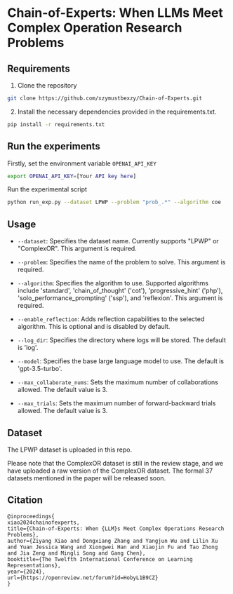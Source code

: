 # Chain-of-Experts: When LLMs Meet Complex Operation Research Problems

## Requirements

1. Clone the repository
```bash
git clone https://github.com/xzymustbexzy/Chain-of-Experts.git
```

2. Install the necessary dependencies provided in the requirements.txt.
```bash
pip install -r requirements.txt
```

## Run the experiments
Firstly, set the environment variable `OPENAI_API_KEY`

```bash
export OPENAI_API_KEY=[Your API key here]
```

Run the experimental script

```bash
python run_exp.py --dataset LPWP --problem "prob_.*" --algorithm coe
```

## Usage
- `--dataset`: Specifies the dataset name. Currently supports "LPWP" or "ComplexOR". This argument is required.

- `--problem`: Specifies the name of the problem to solve. This argument is required.

- `--algorithm`: Specifies the algorithm to use. Supported algorithms include 'standard', 'chain_of_thought' ('cot'), 'progressive_hint' ('php'), 'solo_performance_prompting' ('ssp'), and 'reflexion'. This argument is required.

- `--enable_reflection`: Adds reflection capabilities to the selected algorithm. This is optional and is disabled by default.
- `--log_dir`: Specifies the directory where logs will be stored. The default is 'log'.
- `--model`: Specifies the base large language model to use. The default is 'gpt-3.5-turbo'.
- `--max_collaborate_nums`: Sets the maximum number of collaborations allowed. The default value is 3.
- `--max_trials`: Sets the maximum number of forward-backward trials allowed. The default value is 3.

## Dataset
The LPWP dataset is uploaded in this repo.

Please note that the ComplexOR dataset is still in the review stage, and we have uploaded a raw version of the ComplexOR dataset. The formal 37 datasets mentioned in the paper will be released soon.

## Citation
```
@inproceedings{
xiao2024chainofexperts,
title={Chain-of-Experts: When {LLM}s Meet Complex Operations Research Problems},
author={Ziyang Xiao and Dongxiang Zhang and Yangjun Wu and Lilin Xu and Yuan Jessica Wang and Xiongwei Han and Xiaojin Fu and Tao Zhong and Jia Zeng and Mingli Song and Gang Chen},
booktitle={The Twelfth International Conference on Learning Representations},
year={2024},
url={https://openreview.net/forum?id=HobyL1B9CZ}
}
```

